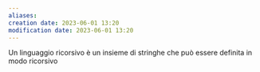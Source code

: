 ```yaml
---
aliases: 
creation date: 2023-06-01 13:20
modification date: 2023-06-01 13:20
---
```


Un linguaggio ricorsivo è un insieme di stringhe che può essere definita in modo ricorsivo